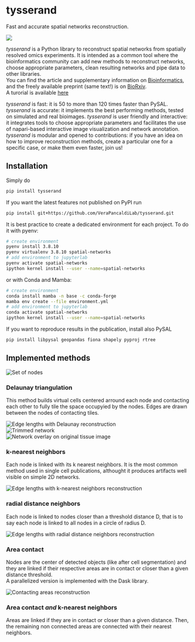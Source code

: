 # tysserand

Fast and accurate spatial networks reconstruction.

![](./images/tysserand_main_figure.png)

*tysserand* is a Python library to reconstruct spatial networks from spatially resolved omics experiments. It is intended as a common tool where the bioinformatics community can add new methods to reconstruct networks, choose appropriate parameters, clean resulting networks and pipe data to other libraries.  
You can find the article and supplementary information on [Bioinformatics](https://doi.org/10.1093/bioinformatics/btab490), and the freely available preprint (same text!) is on [BioRxiv](https://www.biorxiv.org/content/10.1101/2020.11.16.385377v2).  
A turorial is available [here](./examples/02-tutorial.ipynb)

*tysserand* is fast: it is 50 to more than 120 times faster than PySAL.  
*tysserand* is accurate: it implements the best performing methods, tested on simulated and real bioimages.
*tysserand* is user friendly and interactive: it integrates tools to choose appropriate parameters and facilitates the use of napari-based interactive image visualization and network annotation.
*tysserand* is modular and opened to contributions: if you have an idea on how to improve reconstruction methods, create a particular one for a specific case, or make them even faster, join us!

## Installation

Simply do
```bash
pip install tysserand
```
If you want the latest features not published on PyPI run
```bash
pip install git+https://github.com/VeraPancaldiLab/tysserand.git
```

It is best practice to create a dedicated environment for each project.
To do it with pyenv:
```bash
# create environment
pyenv install 3.8.10
pyenv virtualenv 3.8.10 spatial-networks
# add environment to jupyterlab
pyenv activate spatial-networks
ipython kernel install --user --name=spatial-networks
```
or with Conda and Mamba:
```bash
# create environment
conda install mamba -n base -c conda-forge
mamba env create --file environment.yml
# add environment to jupyterlab
conda activate spatial-networks
ipython kernel install --user --name=spatial-networks
```
If you want to reproduce results in the publication, install also PySAL
```bash
pip install libpysal geopandas fiona shapely pyproj rtree
```


## Implemented methods

![Set of nodes](./images/publication_figures/mIF-nodes_positions.png)

### Delaunay triangulation

This method builds virtual cells centered arround each node and contacting each other to fully tile the space occupyied by the nodes. Edges are drawn between the nodes of contacting tiles.

![Edge lengths with *Delaunay* reconstruction](./images/publication_figures/mIF-Delaunay_distances.png)  
![Trimmed network](./images/publication_figures/mIF-Delaunay_network.png)  
![Network overlay on original tissue image](./images/publication_figures/mIF-Delaunay_superimposed.png)  

### k-nearest neighbors

Each node is linked with its k nearest neighbors. It is the most common method used in single cell publications, althought it produces artifacts well visible on simple 2D networks.

![Edge lengths with *k-nearest neighbors* reconstruction](./images/publication_figures/mIF-knn_distances.png)

### radial distance neighbors

Each node is linked to nodes closer than a threshold distance D, that is to say each node is linked to all nodes in a circle of radius D.

![Edge lengths with *radial distance neighbors* reconstruction](./images/publication_figures/mIF-rdn_distances.png)

### Area contact

Nodes are the center of detected objects (like after cell segmentation) and they are linked if their respective areas are in contact or closer than a given distance threshold.  
A parallelized version is implemented with the Dask library.

![*Contacting areas* reconstruction](./images/publication_figures/simulated_segmentation_image_size-600_hole_proba-0.1_noise_sigma-10.0_objects_network.png)

### Area contact *and* k-nearest neighbors

Areas are linked if they are in contact or closer than a given distance. Then, the remaining non connected areas are connected with their nearest neighbors.
